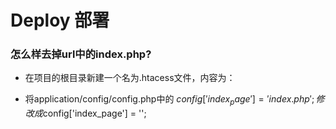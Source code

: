 # Deploy 部署

### 怎么样去掉url中的index.php?

+ 在项目的根目录新建一个名为.htacess文件，内容为：


+ 将application/config/config.php中的
    $config['index_page'] = 'index.php';
  修改成$config['index_page'] = '';